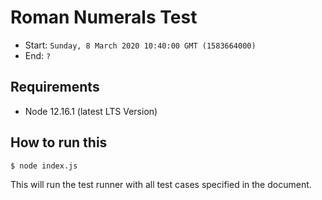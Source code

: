 # Roman Numerals Test

- Start: `Sunday, 8 March 2020 10:40:00 GMT (1583664000)`
- End: `?`

## Requirements

- Node 12.16.1 (latest LTS Version)

## How to run this

```bash
$ node index.js
```

This will run the test runner with all test cases specified in the document.
